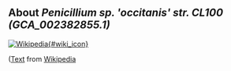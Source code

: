 
About *Penicillium sp. 'occitanis' str. CL100 (GCA\_002382855.1)* 
--------------------------------------------------------------

[![Wikipedia](/img/wikipedia_logo_v2_en.png){#wiki_icon}](http://en.wikipedia.org)


([Text](http://en.wikipedia.org) from [Wikipedia](http://en.wikipedia.org/) 

